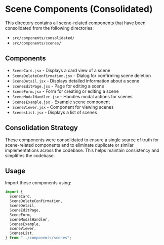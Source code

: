 # Scene Components (Consolidated)

This directory contains all scene-related components that have been consolidated from the following directories:

- `src/components/consolidated/`
- `src/components/scenes/`

## Components

- `SceneCard.jsx` - Displays a card view of a scene
- `SceneDeleteConfirmation.jsx` - Dialog for confirming scene deletion
- `SceneDetail.jsx` - Displays detailed information about a scene
- `SceneEditPage.jsx` - Page for editing a scene
- `SceneForm.jsx` - Form for creating or editing a scene
- `SceneModalHandler.jsx` - Handles modal actions for scenes
- `ScenesExample.jsx` - Example scene component
- `SceneViewer.jsx` - Component for viewing scenes
- `ScenesList.jsx` - Displays a list of scenes

## Consolidation Strategy

These components were consolidated to ensure a single source of truth for scene-related components and to eliminate duplicate or similar implementations across the codebase. This helps maintain consistency and simplifies the codebase.

## Usage

Import these components using:

```javascript
import {
  SceneCard,
  SceneDeleteConfirmation,
  SceneDetail,
  SceneEditPage,
  SceneForm,
  SceneModalHandler,
  ScenesExample,
  SceneViewer,
  ScenesList,
} from "../components/scenes";
```
